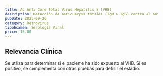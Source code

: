 ```yaml
---
title: Ac Anti Core Total Virus Hepatitis B (VHB)
description: Detección de anticuerpos totales (IgM e IgG) contra el antígeno core (núcleo) del VHB. Indica **exposición pasada o presente** al virus.
pubDate: 2025-09-26
category: Retrovirus
tipoExamen: Serología Viral
price: 15.00
---
```


## Relevancia Clínica
Se utiliza para determinar si el paciente ha sido expuesto al VHB. Si es positivo, se complementa con otras pruebas para definir el estadio.